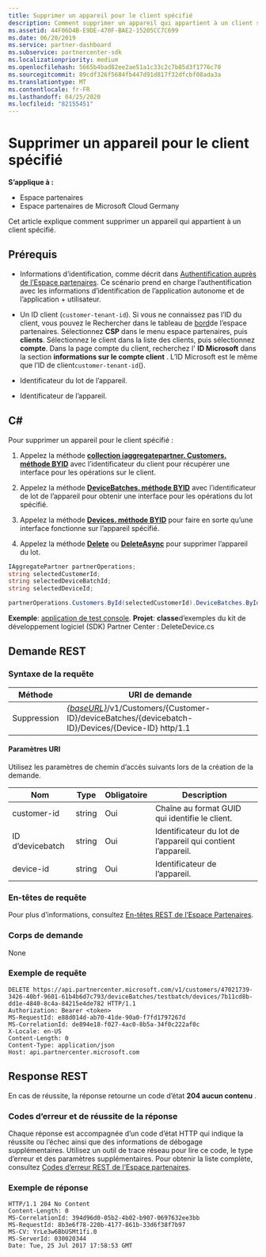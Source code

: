 ```yaml
---
title: Supprimer un appareil pour le client spécifié
description: Comment supprimer un appareil qui appartient à un client spécifié.
ms.assetid: 44F06D4B-E9DE-470F-BAE2-15205CC7C699
ms.date: 06/20/2019
ms.service: partner-dashboard
ms.subservice: partnercenter-sdk
ms.localizationpriority: medium
ms.openlocfilehash: 5665b4bad82ee2ae51a1c33c2c7b85d3f1776c70
ms.sourcegitcommit: 89cdf326f5684fb447d91d817f32dfcbf08ada3a
ms.translationtype: MT
ms.contentlocale: fr-FR
ms.lasthandoff: 04/25/2020
ms.locfileid: "82155451"
---
```

# <a name="delete-a-device-for-the-specified-customer"></a>Supprimer un appareil pour le client spécifié

**S’applique à :**

- Espace partenaires
- Espace partenaires de Microsoft Cloud Germany

Cet article explique comment supprimer un appareil qui appartient à un client spécifié.

## <a name="prerequisites"></a>Prérequis

- Informations d’identification, comme décrit dans [Authentification auprès de l’Espace partenaires](partner-center-authentication.md). Ce scénario prend en charge l’authentification avec les informations d’identification de l’application autonome et de l’application + utilisateur.

- Un ID client (`customer-tenant-id`). Si vous ne connaissez pas l’ID du client, vous pouvez le Rechercher dans le tableau de [bord](https://partner.microsoft.com/dashboard)de l’espace partenaires. Sélectionnez **CSP** dans le menu espace partenaires, puis **clients**. Sélectionnez le client dans la liste des clients, puis sélectionnez **compte**. Dans la page compte du client, recherchez l' **ID Microsoft** dans la section **informations sur le compte client** . L’ID Microsoft est le même que l’ID de client`customer-tenant-id`().

- Identificateur du lot de l’appareil.

- Identificateur de l’appareil.

## <a name="c"></a>C\#

Pour supprimer un appareil pour le client spécifié :

1. Appelez la méthode [**collection iaggregatepartner. Customers. méthode BYID**](https://docs.microsoft.com/dotnet/api/microsoft.store.partnercenter.customers.icustomercollection.byid) avec l’identificateur du client pour récupérer une interface pour les opérations sur le client.

2. Appelez la méthode [**DeviceBatches. méthode BYID**](https://docs.microsoft.com/dotnet/api/microsoft.store.partnercenter.devicesdeployment.idevicesbatchcollection.byid) avec l’identificateur de lot de l’appareil pour obtenir une interface pour les opérations du lot spécifié.

3. Appelez la méthode [**Devices. méthode BYID**](https://docs.microsoft.com/dotnet/api/microsoft.store.partnercenter.devicesdeployment.idevicecollection.byid) pour faire en sorte qu’une interface fonctionne sur l’appareil spécifié.

4. Appelez la méthode [**Delete**](https://docs.microsoft.com/dotnet/api/microsoft.store.partnercenter.devicesdeployment.idevice.delete) ou [**DeleteAsync**](https://docs.microsoft.com/dotnet/api/microsoft.store.partnercenter.devicesdeployment.idevice.deleteasync) pour supprimer l’appareil du lot.

``` csharp
IAggregatePartner partnerOperations;
string selectedCustomerId;
string selectedDeviceBatchId;
string selectedDeviceId;

partnerOperations.Customers.ById(selectedCustomerId).DeviceBatches.ById(selectedDeviceBatchId).Devices.ById(selectedDeviceId).Delete();
```

**Exemple**: [application de test console](console-test-app.md). **Projet**: **classe**d’exemples du kit de développement logiciel (SDK) Partner Center : DeleteDevice.cs

## <a name="rest-request"></a>Demande REST

### <a name="request-syntax"></a>Syntaxe de la requête

| Méthode     | URI de demande                                                                                                                        |
|------------|------------------------------------------------------------------------------------------------------------------------------------|
| Suppression     | [*{baseURL}*](partner-center-rest-urls.md)/v1/Customers/{Customer-ID}/deviceBatches/{devicebatch-ID}/Devices/{Device-ID} http/1.1  |

#### <a name="uri-parameters"></a>Paramètres URI

Utilisez les paramètres de chemin d’accès suivants lors de la création de la demande.

| Nom           | Type   | Obligatoire | Description                                                        |
|----------------|--------|----------|--------------------------------------------------------------------|
| customer-id    | string | Oui      | Chaîne au format GUID qui identifie le client.              |
| ID d’devicebatch | string | Oui      | Identificateur du lot de l’appareil qui contient l’appareil. |
| device-id      | string | Oui      | Identificateur de l’appareil.                                             |

### <a name="request-headers"></a>En-têtes de requête

Pour plus d’informations, consultez [En-têtes REST de l’Espace Partenaires](headers.md).

### <a name="request-body"></a>Corps de demande

None

### <a name="request-example"></a>Exemple de requête

```http
DELETE https://api.partnercenter.microsoft.com/v1/customers/47021739-3426-40bf-9601-61b4b6d7c793/deviceBatches/testbatch/devices/7b11cd8b-dd1e-4840-8c4a-84215e4de782 HTTP/1.1
Authorization: Bearer <token>
MS-RequestId: e88d014d-ab70-41de-90a0-f7fd1797267d
MS-CorrelationId: de894e18-f027-4ac0-8b5a-34f0c222af0c
X-Locale: en-US
Content-Length: 0
Content-Type: application/json
Host: api.partnercenter.microsoft.com
```

## <a name="rest-response"></a>Response REST

En cas de réussite, la réponse retourne un code d’état **204 aucun contenu** .

### <a name="response-success-and-error-codes"></a>Codes d’erreur et de réussite de la réponse

Chaque réponse est accompagnée d’un code d’état HTTP qui indique la réussite ou l’échec ainsi que des informations de débogage supplémentaires. Utilisez un outil de trace réseau pour lire ce code, le type d’erreur et des paramètres supplémentaires. Pour obtenir la liste complète, consultez [Codes d’erreur REST de l’Espace partenaires](error-codes.md).

### <a name="response-example"></a>Exemple de réponse

```http
HTTP/1.1 204 No Content
Content-Length: 0
MS-CorrelationId: 394d96d0-05b2-4b02-b907-0697632ee3bb
MS-RequestId: 8b3e6f78-220b-4177-861b-33d6f38f7b97
MS-CV: YrLe3w6BbUSMt1fi.0
MS-ServerId: 030020344
Date: Tue, 25 Jul 2017 17:58:53 GMT
```
